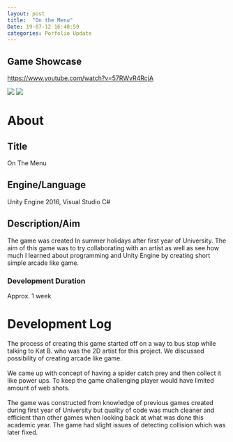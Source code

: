 ```yaml
---
layout: post
title:  "On the Menu"
Date: 19-07-12 16:40:59 
categories: Porfolio Update
---
```

<p>
<h2><b>Game Showcase</b></h2>
<a href="https://www.youtube.com/watch?v=57RWvR4RcjA">https://www.youtube.com/watch?v=57RWvR4RcjA</a></p>
<img src="https://i.imgur.com/wiNOFfV.png">
<img src="https://i.imgur.com/IGdi2QO.png">
<p>
<h1><b>About</b></h1>
<h2><b>Title</b></h2>
On The Menu
<h2><b>Engine/Language</b></h2>
Unity Engine 2016, Visual Studio C#
<h2><b> Description/Aim</b></h2>
The game was created In summer holidays after first year of University. The aim of this game was to try collaborating with an artist as well as see how much I learned about programming and Unity Engine by creating short simple arcade like game.
<h3>Development Duration</h3>
Approx. 1 week
<h1><b>Development Log</b></h1>
The process of creating this game started off on a way to bus stop while talking to Kat B. who was the 2D artist for this project. We discussed possibility of creating arcade like game.<br></br>
We came up with concept of having a spider catch prey and then collect it like power ups. To keep the game challenging player would have limited amount of web shots. <br></br>
The game was constructed from knowledge of previous games created during first year of University but quality of code was much cleaner and efficient than other games when looking back at what was done this academic year.
The game had slight issues of detecting collision which was later fixed.

</p>

